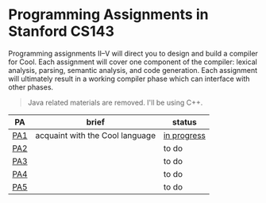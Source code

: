 # Programming Assignments in Stanford CS143

Programming assignments II–V will direct you to design and build a compiler for Cool. Each assignment
will cover one component of the compiler: lexical analysis, parsing, semantic analysis, and code generation.
Each assignment will ultimately result in a working compiler phase which can interface with other phases.

> Java related materials are removed. I'll be using C++.

| PA  | brief  | status |
|-----|--------|--------|
| [PA1](handouts/PA1.pdf) | acquaint with the Cool language | [in progress](assignments/PA1/) |
| [PA2](handouts/PA2.pdf) |        | to do |
| [PA3](handouts/PA3.pdf) |        | to do |
| [PA4](handouts/PA4.pdf) |        | to do |
| [PA5](handouts/PA5.pdf) |        | to do |

